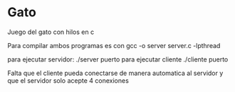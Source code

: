 # Gato
Juego del gato con hilos en c

Para compilar ambos programas es con gcc -o server server.c -lpthread

para ejecutar servidor:
  ./server puerto
para ejecutar cliente
  ./cliente puerto

Falta que el cliente pueda conectarse de manera automatica al servidor y que el servidor solo acepte 4 conexiones
